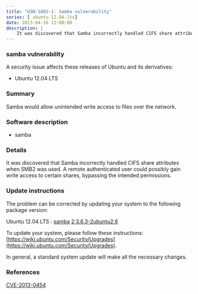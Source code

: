 ```yaml
---
title: "USN-1802-1: Samba vulnerability"
series: [ ubuntu-12.04-lts]
date: 2013-04-16 12:00:00
description: |
    It was discovered that Samba incorrectly handled CIFS share attributes when SMB2 was used. A remote authenticated user could possibly gain write access to certain shares, bypassing the intended permissions. 
--- 
```

 
 


### samba vulnerability

A security issue affects these releases of Ubuntu and its derivatives:

* Ubuntu 12.04 LTS

### Summary

Samba would allow unintended write access to files over the network. 

### Software description

* samba 

### Details

It was discovered that Samba incorrectly handled CIFS share attributes when SMB2 was used. A remote authenticated user could possibly gain write access to certain shares, bypassing the intended permissions. 

### Update instructions

The problem can be corrected by updating your system to the following package version:

Ubuntu 12.04 LTS
 : [samba](https://launchpad.net/ubuntu/+source/samba) <span> [2:3.6.3-2ubuntu2.6](https://launchpad.net/ubuntu/+source/samba/2:3.6.3-2ubuntu2.6) </span> 

To update your system, please follow these instructions: [https://wiki.ubuntu.com/Security/Upgrades](https://wiki.ubuntu.com/Security/Upgrades).

In general, a standard system update will make all the necessary changes. 

### References

 
 [CVE-2013-0454](http://people.ubuntu.com/~ubuntu-security/cve/CVE-2013-0454)
 

